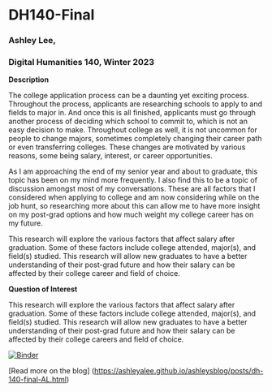# DH140-Final

### Ashley Lee, 
### Digital Humanities 140, Winter 2023

**Description**

The college application process can be a daunting yet exciting process. Throughout the process, applicants are researching schools to apply to and fields to major in. And once this is all finished, applicants must go through another process of deciding which school to commit to, which is not an easy decision to make. Throughout college as well, it is not uncommon for people to change majors, sometimes completely changing their career path or even transferring colleges. These changes are motivated by various reasons, some being salary, interest, or career opportunities.

As I am approaching the end of my senior year and about to graduate, this topic has been on my mind more frequently. I also find this to be a topic of discussion amongst most of my conversations. These are all factors that I considered when applying to college and am now considering while on the job hunt, so researching more about this can allow me to have more insight on my post-grad options and how much weight my college career has on my future.

This research will explore the various factors that affect salary after graduation. Some of these factors include college attended, major(s), and field(s) studied. This research will allow new graduates to have a better understanding of their post-grad future and how their salary can be affected by their college career and field of choice.

**Question of Interest**

This research will explore the various factors that affect salary after graduation. Some of these factors include college attended, major(s), and field(s) studied. This research will allow new graduates to have a better understanding of their post-grad future and how their salary can be affected by their college careers and field of choice.

[![Binder](https://mybinder.org/badge_logo.svg)](https://mybinder.org/v2/gh/ashleyalee/DH140-Final/HEAD)

[Read more on the blog] (https://ashleyalee.github.io/ashleysblog/posts/dh-140-final-AL.html)